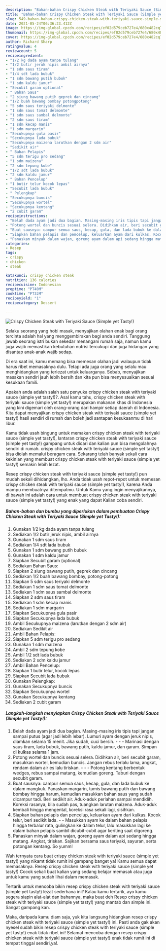 ```yaml
---
description: "Bahan-bahan Crispy Chicken Steak with Teriyaki Sauce (Simple yet Tasty!) yang lezat dan Mudah Dibuat"
title: "Bahan-bahan Crispy Chicken Steak with Teriyaki Sauce (Simple yet Tasty!) yang lezat dan Mudah Dibuat"
slug: 549-bahan-bahan-crispy-chicken-steak-with-teriyaki-sauce-simple-yet-tasty-yang-lezat-dan-mudah-dibuat
date: 2021-05-24T06:36:23.412Z
image: https://img-global.cpcdn.com/recipes/ef02d579ceb727e4/680x482cq70/crispy-chicken-steak-with-teriyaki-sauce-simple-yet-tasty-foto-resep-utama.jpg
thumbnail: https://img-global.cpcdn.com/recipes/ef02d579ceb727e4/680x482cq70/crispy-chicken-steak-with-teriyaki-sauce-simple-yet-tasty-foto-resep-utama.jpg
cover: https://img-global.cpcdn.com/recipes/ef02d579ceb727e4/680x482cq70/crispy-chicken-steak-with-teriyaki-sauce-simple-yet-tasty-foto-resep-utama.jpg
author: Richard Sharp
ratingvalue: 4
reviewcount: 5
recipeingredient:
- "1/2 kg dada ayam tanpa tulang"
- "1/2 butir jeruk nipis ambil airnya"
- "1 sdm saus tiram"
- "1/4 sdt lada bubuk"
- "1 sdm bawang putih bubuk"
- "1 sdm kaldu jamur"
- "Secubit garam optional"
- " Bahan Saus"
- "2 siung bawang putih geprek dan cincang"
- "1/2 buah bawang bombay potongpotong"
- "5 sdm saus teriyaki delmonte"
- "1 sdm saus tomat delmonte"
- "1 sdm saus sambal delmonte"
- "2 sdm saus tiram"
- "1 sdm kecap manis"
- "1 sdm margarin"
- "Secukupnya gula pasir"
- "Secukupnya lada bubuk"
- "Secukupnya maizena larutkan dengan 2 sdm air"
- "Sedikit air"
- " Bahan Pelapis"
- "5 sdm terigu pro sedang"
- "1 sdm maizena"
- "2 sdm tepung kobe"
- "1/2 sdt lada bubuk"
- "2 sdm kaldu jamur"
- " Bahan Pencelup"
- "1 butir telur kocok lepas"
- "Secubit lada bubuk"
- " Pelengkap"
- "Secukupnya buncis"
- "Secukupnya wortel"
- "Secukupnya kentang"
- "2 cubit garam"
recipeinstructions:
- "Belah dada ayam jadi dua bagian. Masing-masing iris tipis tapi jangan sampai putus (agar jadi lebih lebar). Lumuri ayam dengan jeruk nipis, diamkan selama 15 menit. Jika sudah, cuci bersih.  - Marinasi dengan saus tiram, lada bubuk, bawang putih, kaldu jamur, dan garam. Simpan di kulkas selama 1 jam."
- "Potong wortel dan buncis sesuai selera. Didihkan air, beri secubit garam, masukkan wortel, kemudian buncis. Jangan rebus terlalu lama, angkat, rendam dalam air es lalu tiriskan.  - Potong kentang berbentuk wedges, rebus sampai matang, kemudian goreng. Taburi dengan secubit garam."
- "Buat sausnya: campur semua saus, kecap, gula, dan lada bubuk ke dalam mangkuk. Panaskan margarin, tumis bawang putih dan bawang bombay hingga harum, kemudian masukkan bahan saus yang sudah dicampur tadi. Beri sedikit air. Aduk-aduk perlahan sampai mendidih. Koreksi rasanya, bila sudah pas, tuangkan larutan maizena. Aduk-aduk kembali hingga mengental, koreksi rasa sekali lagi, sisihkan."
- "Siapkan bahan pelapis dan pencelup, keluarkan ayam dari kulkas. Kocok telur, beri sedikit lada. - Masukkan ayam ke dalam bahan pelapis hingga terbalur rata, gulingkan ke dalam telur, lalu masukkan lagi ke dalam bahan pelapis sambil dicubit-cubit agar keriting saat digoreng."
- "Panaskan minyak dalam wajan, goreng ayam dalam api sedang hingga matang. Angkat, tiriskan. Sajikan bersama saus teriyaki, sayuran, serta potongan kentang. So yumm!"
categories:
- Resep
tags:
- crispy
- chicken
- steak

katakunci: crispy chicken steak 
nutrition: 136 calories
recipecuisine: Indonesian
preptime: "PT40M"
cooktime: "PT32M"
recipeyield: "1"
recipecategory: Dessert

---
```



![Crispy Chicken Steak with Teriyaki Sauce (Simple yet Tasty!)](https://img-global.cpcdn.com/recipes/ef02d579ceb727e4/680x482cq70/crispy-chicken-steak-with-teriyaki-sauce-simple-yet-tasty-foto-resep-utama.jpg)

Selaku seorang yang hobi masak, menyajikan olahan enak bagi orang tercinta adalah hal yang menggembirakan bagi anda sendiri. Tanggung jawab seorang istri bukan sekedar menangani rumah saja, namun kamu juga wajib memastikan kebutuhan nutrisi tercukupi dan juga hidangan yang disantap anak-anak wajib sedap.

Di era  saat ini, kamu memang bisa memesan olahan jadi walaupun tidak harus ribet memasaknya dulu. Tetapi ada juga orang yang selalu mau menghidangkan yang terlezat untuk keluarganya. Sebab, menyajikan masakan sendiri jauh lebih bersih dan kita pun bisa menyesuaikan sesuai kesukaan famili. 



Apakah anda adalah salah satu penyuka crispy chicken steak with teriyaki sauce (simple yet tasty!)?. Asal kamu tahu, crispy chicken steak with teriyaki sauce (simple yet tasty!) merupakan makanan khas di Indonesia yang kini digemari oleh orang-orang dari hampir setiap daerah di Indonesia. Kita dapat menyajikan crispy chicken steak with teriyaki sauce (simple yet tasty!) hasil sendiri di rumah dan boleh jadi santapan kesukaanmu di hari libur.

Kamu tidak usah bingung untuk memakan crispy chicken steak with teriyaki sauce (simple yet tasty!), lantaran crispy chicken steak with teriyaki sauce (simple yet tasty!) gampang untuk dicari dan kalian pun bisa mengolahnya sendiri di rumah. crispy chicken steak with teriyaki sauce (simple yet tasty!) bisa diolah memalui beragam cara. Sekarang telah banyak sekali cara kekinian yang membuat crispy chicken steak with teriyaki sauce (simple yet tasty!) semakin lebih lezat.

Resep crispy chicken steak with teriyaki sauce (simple yet tasty!) pun mudah sekali dihidangkan, lho. Anda tidak usah repot-repot untuk memesan crispy chicken steak with teriyaki sauce (simple yet tasty!), karena Anda mampu membuatnya ditempatmu. Untuk Kamu yang ingin menyajikannya, di bawah ini adalah cara untuk membuat crispy chicken steak with teriyaki sauce (simple yet tasty!) yang enak yang dapat Kalian coba sendiri.

<!--inarticleads1-->

##### Bahan-bahan dan bumbu yang diperlukan dalam pembuatan Crispy Chicken Steak with Teriyaki Sauce (Simple yet Tasty!):

1. Gunakan 1/2 kg dada ayam tanpa tulang
1. Sediakan 1/2 butir jeruk nipis, ambil airnya
1. Gunakan 1 sdm saus tiram
1. Sediakan 1/4 sdt lada bubuk
1. Gunakan 1 sdm bawang putih bubuk
1. Gunakan 1 sdm kaldu jamur
1. Siapkan Secubit garam (optional)
1. Sediakan  Bahan Saus:
1. Siapkan 2 siung bawang putih, geprek dan cincang
1. Sediakan 1/2 buah bawang bombay, potong-potong
1. Siapkan 5 sdm saus teriyaki delmonte
1. Sediakan 1 sdm saus tomat delmonte
1. Sediakan 1 sdm saus sambal delmonte
1. Siapkan 2 sdm saus tiram
1. Sediakan 1 sdm kecap manis
1. Sediakan 1 sdm margarin
1. Siapkan Secukupnya gula pasir
1. Siapkan Secukupnya lada bubuk
1. Ambil Secukupnya maizena (larutkan dengan 2 sdm air)
1. Sediakan Sedikit air
1. Ambil  Bahan Pelapis:
1. Siapkan 5 sdm terigu pro sedang
1. Gunakan 1 sdm maizena
1. Ambil 2 sdm tepung kobe
1. Ambil 1/2 sdt lada bubuk
1. Sediakan 2 sdm kaldu jamur
1. Ambil  Bahan Pencelup:
1. Siapkan 1 butir telur, kocok lepas
1. Siapkan Secubit lada bubuk
1. Gunakan  Pelengkap:
1. Gunakan Secukupnya buncis
1. Siapkan Secukupnya wortel
1. Gunakan Secukupnya kentang
1. Sediakan 2 cubit garam




<!--inarticleads2-->

##### Langkah-langkah menyiapkan Crispy Chicken Steak with Teriyaki Sauce (Simple yet Tasty!):

1. Belah dada ayam jadi dua bagian. Masing-masing iris tipis tapi jangan sampai putus (agar jadi lebih lebar). Lumuri ayam dengan jeruk nipis, diamkan selama 15 menit. Jika sudah, cuci bersih. -  - - Marinasi dengan saus tiram, lada bubuk, bawang putih, kaldu jamur, dan garam. Simpan di kulkas selama 1 jam.
1. Potong wortel dan buncis sesuai selera. Didihkan air, beri secubit garam, masukkan wortel, kemudian buncis. Jangan rebus terlalu lama, angkat, rendam dalam air es lalu tiriskan. -  - - Potong kentang berbentuk wedges, rebus sampai matang, kemudian goreng. Taburi dengan secubit garam.
1. Buat sausnya: campur semua saus, kecap, gula, dan lada bubuk ke dalam mangkuk. Panaskan margarin, tumis bawang putih dan bawang bombay hingga harum, kemudian masukkan bahan saus yang sudah dicampur tadi. Beri sedikit air. Aduk-aduk perlahan sampai mendidih. Koreksi rasanya, bila sudah pas, tuangkan larutan maizena. Aduk-aduk kembali hingga mengental, koreksi rasa sekali lagi, sisihkan.
1. Siapkan bahan pelapis dan pencelup, keluarkan ayam dari kulkas. Kocok telur, beri sedikit lada. - - Masukkan ayam ke dalam bahan pelapis hingga terbalur rata, gulingkan ke dalam telur, lalu masukkan lagi ke dalam bahan pelapis sambil dicubit-cubit agar keriting saat digoreng.
1. Panaskan minyak dalam wajan, goreng ayam dalam api sedang hingga matang. Angkat, tiriskan. Sajikan bersama saus teriyaki, sayuran, serta potongan kentang. So yumm!




Wah ternyata cara buat crispy chicken steak with teriyaki sauce (simple yet tasty!) yang nikamt tidak rumit ini gampang banget ya! Kamu semua dapat memasaknya. Resep crispy chicken steak with teriyaki sauce (simple yet tasty!) Cocok sekali buat kalian yang sedang belajar memasak atau juga untuk kamu yang sudah lihai dalam memasak.

Tertarik untuk mencoba bikin resep crispy chicken steak with teriyaki sauce (simple yet tasty!) lezat sederhana ini? Kalau kamu tertarik, ayo kamu segera siapin alat-alat dan bahannya, maka buat deh Resep crispy chicken steak with teriyaki sauce (simple yet tasty!) yang mantab dan simple ini. Sangat gampang kan. 

Maka, daripada kamu diam saja, yuk kita langsung hidangkan resep crispy chicken steak with teriyaki sauce (simple yet tasty!) ini. Pasti anda gak akan nyesel sudah bikin resep crispy chicken steak with teriyaki sauce (simple yet tasty!) enak tidak ribet ini! Selamat mencoba dengan resep crispy chicken steak with teriyaki sauce (simple yet tasty!) enak tidak rumit ini di tempat tinggal sendiri,ya!.


